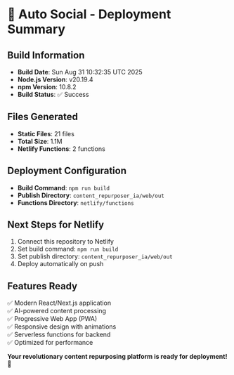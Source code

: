 # 🚀 Auto Social - Deployment Summary

## Build Information
- **Build Date**: Sun Aug 31 10:32:35 UTC 2025
- **Node.js Version**: v20.19.4
- **npm Version**: 10.8.2
- **Build Status**: ✅ Success

## Files Generated
- **Static Files**: 21 files
- **Total Size**: 1.1M
- **Netlify Functions**: 2 functions

## Deployment Configuration
- **Build Command**: `npm run build`
- **Publish Directory**: `content_repurposer_ia/web/out`
- **Functions Directory**: `netlify/functions`

## Next Steps for Netlify
1. Connect this repository to Netlify
2. Set build command: `npm run build`
3. Set publish directory: `content_repurposer_ia/web/out`
4. Deploy automatically on push

## Features Ready
✅ Modern React/Next.js application  
✅ AI-powered content processing  
✅ Progressive Web App (PWA)  
✅ Responsive design with animations  
✅ Serverless functions for backend  
✅ Optimized for performance  

**Your revolutionary content repurposing platform is ready for deployment! 🎉**
